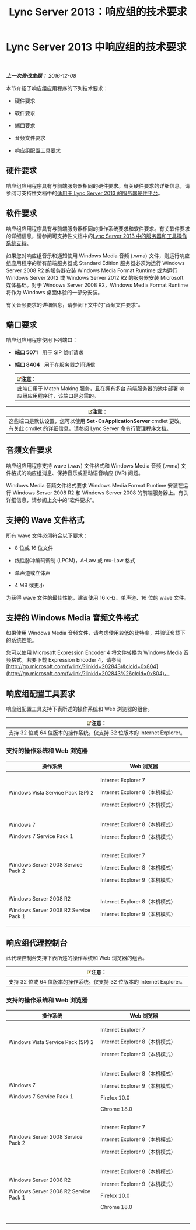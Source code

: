 ﻿---
title: Lync Server 2013：响应组的技术要求
TOCTitle: 响应组的技术要求
ms:assetid: 477488bd-124f-437b-9327-732a0d7271ca
ms:mtpsurl: https://technet.microsoft.com/zh-cn/library/JJ204863(v=OCS.15)
ms:contentKeyID: 49312726
ms.date: 07/21/2017
mtps_version: v=OCS.15
ms.translationtype: HT
---

# Lync Server 2013 中响应组的技术要求

 

_**上一次修改主题：** 2016-12-08_

本节介绍了响应组应用程序的下列技术要求：

  - 硬件要求

  - 软件要求

  - 端口要求

  - 音频文件要求

  - 响应组配置工具要求

## 硬件要求

响应组应用程序具有与前端服务器相同的硬件要求。有关硬件要求的详细信息，请参阅可支持性文档中的[适用于 Lync Server 2013 的服务器硬件平台](lync-server-2013-server-hardware-platforms.md)。

## 软件要求

响应组应用程序具有与前端服务器相同的操作系统要求和软件要求。有关软件要求的详细信息，请参阅可支持性文档中的[Lync Server 2013 中的服务器和工具操作系统支持](lync-server-2013-server-and-tools-operating-system-support.md)。

如果您对响应组音乐和通知使用 Windows Media 音频 (.wma) 文件，则运行响应组应用程序的所有前端服务器或 Standard Edition 服务器必须为运行 Windows Server 2008 R2 的服务器安装 Windows Media Format Runtime 或为运行 Windows Server 2012 或 Windows Server 2012 R2 的服务器安装 Microsoft 媒体基础。对于 Windows Server 2008 R2，Windows Media Format Runtime 将作为 Windows 桌面体验的一部分安装。

有关音频要求的详细信息，请参阅下文中的“音频文件要求”。

## 端口要求

响应组应用程序使用下列端口：

  - **端口 5071**   用于 SIP 侦听请求

  - **端口 8404**   用于在服务器之间通信
    
    <table>
    <thead>
    <tr class="header">
    <th><img src="images/Dn783119.note(OCS.15).gif" title="note" alt="note" />注意：</th>
    </tr>
    </thead>
    <tbody>
    <tr class="odd">
    <td>此端口用于 Match Making 服务，且在拥有多台 前端服务器的池中部署 响应组应用程序时，该端口是必需的。</td>
    </tr>
    </tbody>
    </table>


<table>
<thead>
<tr class="header">
<th><img src="images/Dn783119.note(OCS.15).gif" title="note" alt="note" />注意：</th>
</tr>
</thead>
<tbody>
<tr class="odd">
<td>这些端口是默认设置，您可以使用 <strong>Set-CsApplicationServer</strong> cmdlet 更改。有关此 cmdlet 的详细信息，请参阅 Lync Server 命令行管理程序文档。</td>
</tr>
</tbody>
</table>


## 音频文件要求

响应组应用程序支持 wave (.wav) 文件格式和 Windows Media 音频 (.wma) 文件格式的响应组消息、保持音乐或互动语音响应 (IVR) 问题。

Windows Media 音频文件格式要求 Windows Media Format Runtime 安装在运行 Windows Server 2008 R2 和 Windows Server 2008 的前端服务器上。有关详细信息，请参阅上文中的“软件要求”。

## 支持的 Wave 文件格式

所有 wave 文件必须符合以下要求：

  - 8 位或 16 位文件

  - 线性脉冲编码调制 (LPCM)，A-Law 或 mu-Law 格式

  - 单声道或立体声

  - 4 MB 或更小

为获得 wave 文件的最佳性能，建议使用 16 kHz、单声道、16 位的 wave 文件。

## 支持的 Windows Media 音频文件格式

如果使用 Windows Media 音频文件，请考虑使用较低的比特率，并验证负载下的系统性能。

您可以使用 Microsoft Expression Encoder 4 将文件转换为 Windows Media 音频格式。若要下载 Expression Encoder 4，请参阅 [http://go.microsoft.com/fwlink/?linkid=202843\&clcid=0x804](http://go.microsoft.com/fwlink/?linkid=202843%26clcid=0x804)。

## 响应组配置工具要求

响应组配置工具支持下表所述的操作系统和 Web 浏览器的组合。

<table>
<thead>
<tr class="header">
<th><img src="images/Dn783119.note(OCS.15).gif" title="note" alt="note" />注意：</th>
</tr>
</thead>
<tbody>
<tr class="odd">
<td>支持 32 位或 64 位版本的操作系统。仅支持 32 位版本的 Internet Explorer。</td>
</tr>
</tbody>
</table>


### 支持的操作系统和 Web 浏览器

<table>
<colgroup>
<col style="width: 50%" />
<col style="width: 50%" />
</colgroup>
<thead>
<tr class="header">
<th>操作系统</th>
<th>Web 浏览器</th>
</tr>
</thead>
<tbody>
<tr class="odd">
<td><p>Windows Vista Service Pack (SP) 2</p></td>
<td><p>Internet Explorer 7</p>
<p>Internet Explorer 8（本机模式）</p>
<p>Internet Explorer 9（本机模式）</p></td>
</tr>
<tr class="even">
<td><p>Windows 7</p>
<p>Windows 7 Service Pack 1</p></td>
<td><p>Internet Explorer 8（本机模式）</p>
<p>Internet Explorer 9（本机模式）</p></td>
</tr>
<tr class="odd">
<td><p>Windows Server 2008 Service Pack 2</p></td>
<td><p>Internet Explorer 7</p>
<p>Internet Explorer 8（本机模式）</p>
<p>Internet Explorer 9（本机模式）</p></td>
</tr>
<tr class="even">
<td><p></p>
<p></p>
<p></p>
<p>Windows Server 2008 R2</p>
<p>Windows Server 2008 R2 Service Pack 1</p></td>
<td><p>Internet Explorer 8（本机模式）</p>
<p>Internet Explorer 9（本机模式）</p></td>
</tr>
</tbody>
</table>


## 响应组代理控制台

此代理控制台支持下表所述的操作系统和 Web 浏览器的组合。

<table>
<thead>
<tr class="header">
<th><img src="images/Dn783119.note(OCS.15).gif" title="note" alt="note" />注意：</th>
</tr>
</thead>
<tbody>
<tr class="odd">
<td>支持 32 位或 64 位版本的操作系统。仅支持 32 位版本的 Internet Explorer。</td>
</tr>
</tbody>
</table>


### 支持的操作系统和 Web 浏览器

<table>
<colgroup>
<col style="width: 50%" />
<col style="width: 50%" />
</colgroup>
<thead>
<tr class="header">
<th>操作系统</th>
<th>Web 浏览器</th>
</tr>
</thead>
<tbody>
<tr class="odd">
<td><p>Windows Vista Service Pack (SP) 2</p></td>
<td><p>Internet Explorer 7</p>
<p>Internet Explorer 8（本机模式）</p>
<p>Internet Explorer 9（本机模式）</p></td>
</tr>
<tr class="even">
<td><p>Windows 7</p>
<p>Windows 7 Service Pack 1</p></td>
<td><p>Internet Explorer 8（本机模式）</p>
<p>Internet Explorer 9（本机模式）</p>
<p>Firefox 10.0</p>
<p>Chrome 18.0</p></td>
</tr>
<tr class="odd">
<td><p>Windows Server 2008 Service Pack 2</p></td>
<td><p>Internet Explorer 7</p>
<p>Internet Explorer 8（本机模式）</p>
<p>Internet Explorer 9（本机模式）</p></td>
</tr>
<tr class="even">
<td><p>Windows Server 2008 R2</p>
<p>Windows Server 2008 R2 Service Pack 1</p></td>
<td><p>Internet Explorer 8（本机模式）</p>
<p>Internet Explorer 9（本机模式）</p>
<p>Firefox 10.0</p>
<p>Chrome 18.0</p></td>
</tr>
<tr class="odd">
<td><p></p></td>
<td></td>
</tr>
</tbody>
</table>

